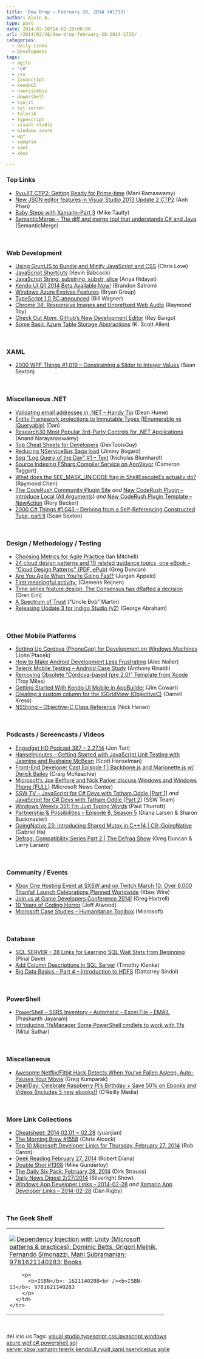 ```yaml
---
title: 'Dew Drop – February 28, 2014 (#1733)'
author: Alvin A.
type: post
date: 2014-02-28T14:02:20+00:00
url: /2014/02/28/dew-drop-february-28-2014-1733/
categories:
  - Daily Links
  - Development
tags:
  - agile
  - 'c#'
  - css
  - javascript
  - kendoUI
  - nservicebus
  - powershell
  - ryujit
  - sql server
  - telerik
  - typescript
  - visual studio
  - windows azure
  - wpf
  - xamarin
  - xaml
  - xbox

---
```

### <a name="top"></a>Top Links

  * <a href="http://blogs.msdn.com/b/dotnet/archive/2014/02/27/ryujit-ctp2-getting-ready-for-prime-time.aspx" target="_blank">RyuJIT CTP2: Getting Ready for Prime-time</a> (Mani Ramaswamy)
  * <a href="http://blogs.msdn.com/b/webdev/archive/2014/02/28/new-json-editor-features-in-visual-studio-2013-update-2-ctp2.aspx" target="_blank">New JSON editor features in Visual Studio 2013 Update 2 CTP2</a> (Anh Phan)
  * <a href="http://feedproxy.google.com/~r/mtaulty/~3/YSl3YwpHFSM/baby-steps-with-xamarin-part-3.aspx" target="_blank">Baby Steps with Xamarin–Part 3</a> (Mike Taulty)
  * <a href="https://www.semanticmerge.com/" target="_blank">SemanticMerge &#8211; The diff and merge tool that understands C# and Java</a> (SemanticMerge)

&nbsp;

### <a name="web"></a>Web Development

  * <a href="http://www.love2dev.com/#!article/Using-GruntJS-to-Bundle-and-Minify-JavaScript-and-CSS" target="_blank">Using GruntJS to Bundle and Minify JavaScript and CSS</a> (Chris Love)
  * <a href="http://blog.falafel.com/Blogs/kevinbabcock/kevin-babcock/2014/02/27/javascript-shortcuts" target="_blank">JavaScript Shortcuts</a> (Kevin Babcock)
  * <a href="http://ariya.ofilabs.com/2014/02/javascript-string-substring-substr-slice.html" target="_blank">JavaScript String: substring, substr, slice</a> (Ariya Hidayat)
  * <a href="http://feedproxy.google.com/~r/Telerik/~3/NYZUE757vvc/kendo-ui-q1-2014-beta-available-now" target="_blank">Kendo UI Q1 2014 Beta Available Now!</a> (Brandon Satrom)
  * <a href="http://blogs.msdn.com/b/bryang/archive/2014/02/27/windows-azure-evolves-features.aspx" target="_blank">Windows Azure Evolves Features</a> (Bryan Group)
  * <a href="http://feedproxy.google.com/~r/billwagner/~3/zVWYeQqR6pM/typescript-1.0-rc-announced" target="_blank">TypeScript 1.0 RC announced</a> (Bill Wagner)
  * <a href="http://blog.chromium.org/2014/02/chrome-34-responsive-images-and_9316.html" target="_blank">Chrome 34: Responsive Images and Unprefixed Web Audio</a> (Raymond Toy)
  * <a href="http://feedproxy.google.com/~r/nettuts/~3/JDfb6pHQncc/check-out-atom-githubs-new-development-editor--net-37030" target="_blank">Check Out Atom, Github&#8217;s New Development Editor</a> (Rey Bango)
  * <a href="http://odetocode.com/blogs/scott/archive/2014/02/27/some-basic-azure-table-storage-abstractions.aspx" target="_blank">Some Basic Azure Table Storage Abstractions</a> (K. Scott Allen)

&nbsp;

### <a name="silverlight"></a>XAML

  * <a href="http://wpf.2000things.com/2014/02/28/1019-constraining-a-slider-to-integer-values/" target="_blank">2000 WPF Things #1,019 – Constraining a Slider to Integer Values</a> (Sean Sexton)

&nbsp;

### <a name="dotnet"></a>Miscellaneous .NET

  * <a href="http://feedproxy.google.com/~r/DeanHumesBlog/~3/kDa0r5W1Dnc/5103" target="_blank">Validating email addresses in .NET &#8211; Handy Tip</a> (Dean Hume)
  * <a href="http://www.productiverage.com/entity-framework-projections-to-immutable-types-ienumerable-vs-iqueryable" target="_blank">Entity Framework projections to Immutable Types (IEnumerable vs IQueryable)</a> (Dan)
  * <a href="http://www.infoq.com/research/dotnet-web-components?utm_campaign=infoq_content&utm_source=infoq&utm_medium=feed&utm_term=global" target="_blank">Research30 Most Popular 3rd-Party Controls for .NET Applications</a> (Anand Narayanaswamy)
  * <a href="http://www.infragistics.com/community/blogs/marketing/archive/2014/02/27/top-cheat-sheets-for-developers.aspx" target="_blank">Top Cheat Sheets for Developers</a> (DevToolsGuy)
  * <a href="http://feedproxy.google.com/~r/LosTechies/~3/8rDkKxWy4Mc/" target="_blank">Reducing NServiceBus Saga load</a> (Jimmy Bogard)
  * <a href="http://nblumhardt.com/2014/02/seq-log-query-of-the-day-1-text/" target="_blank">Seq “Log Query of the Day” #1 – Text</a> (Nicholas Blumhardt)
  * <a href="http://blog.ctaggart.com/2014/02/source-indexing-fsharpcompilerservice.html" target="_blank">Source Indexing FSharp.Compiler.Service on AppVeyor</a> (Cameron Taggart)
  * <a href="http://blogs.msdn.com/b/oldnewthing/archive/2014/02/27/10503519.aspx" target="_blank">What does the SEE_MASK_UNICODE flag in ShellExecuteEx actually do?</a> (Raymond Chen)
  * <a href="https://community.devexpress.com:443/blogs/rorybecker/archive/2014/02/27/the-coderush-community-plugin-site.aspx" target="_blank">The CodeRush Community Plugin Site</a> _and_ <a href="https://community.devexpress.com:443/blogs/rorybecker/archive/2014/02/27/new-coderush-plugin-introduce-local-all-arguments.aspx" target="_blank">New CodeRush Plugin – Introduce Local (All Arguments)</a> _and_ <a href="https://community.devexpress.com:443/blogs/rorybecker/archive/2014/02/27/new-coderush-plugin-template-newaction.aspx" target="_blank">New CodeRush Plugin Template – NewAction</a> (Rory Becker)
  * <a href="http://csharp.2000things.com/2014/02/28/1043-deriving-from-a-self-referencing-constructed-type-part-ii/" target="_blank">2000 C# Things #1,043 – Deriving from a Self-Referencing Constructed Type, part II</a> (Sean Sexton)

&nbsp;

### <a name="design"></a>Design / Methodology / Testing

  * <a href="http://feeds.dzone.com/~r/zones/agile/~3/ulTKUCKh9Mc/choosing-metrics-agile" target="_blank">Choosing Metrics for Agile Practice</a> (Ian Mitchell)
  * <a href="http://coolthingoftheday.blogspot.com/2014/02/24-cloud-design-patterns-and-10-related.html" target="_blank">24 cloud design patterns and 10 related guidance topics, one eBook &#8211; &#8220;Cloud Design Patterns&#8221; (PDF, ePub)</a> (Greg Duncan)
  * <a href="http://feedproxy.google.com/~r/noop/~3/6mttw42xpnI/are-you-agile-when-youre-going-fast.html" target="_blank">Are You Agile When You’re Going Fast?</a> (Jurgen Appelo)
  * <a href="http://feedproxy.google.com/~r/clemensreijnen/qzrF/~3/WJHOi8789dg/post.aspx" target="_blank">First meaningful activity.</a> (Clemens Reijnen)
  * <a href="http://feedproxy.google.com/~r/AyendeRahien/~3/L9sPFICLb8Q/time-series-feature-design-the-consensus-has-drafted-a-decision" target="_blank">Time series feature design: The Consensus has dRafted a decision</a> (Oren Eini)
  * <a href="http://8thlight.github.com/uncle-bob/2014/02/27/TheTrustSpectrum.html" target="_blank">A Spectrum of Trust</a> (&#8220;Uncle Bob&#8221; Martin)
  * <a href="http://www.infragistics.com/community/blogs/indigo-studio/archive/2014/02/27/releasing-update-3-for-indigo-studio-v2.aspx" target="_blank">Releasing Update 3 for Indigo Studio (v2)</a> (George Abraham)

&nbsp;

### <a name="mobile"></a>Other Mobile Platforms

  * <a href="http://www.jptacek.com/2014/02/PhoneGap-Cordova-Setup-Windows/" target="_blank">Setting Up Cordova (PhoneGap) for Development on Windows Machines</a> (John Ptacek)
  * <a href="http://feeds.dzone.com/~r/zones/architects/~3/5TNooc9f5LM/how-make-android-development" target="_blank">How to Make Android Development Less Frustrating</a> (Alec Noller)
  * <a href="http://feedproxy.google.com/~r/Telerik/~3/0AGbMoVZ4Kw/telerik-mobile-testing-android-case-study" target="_blank">Telerik Mobile Testing – Android Case Study</a> (Anthony Rinaldi)
  * <a href="http://java.dzone.com/articles/removing-obsolete-cordova" target="_blank">Removing Obsolete &#8220;Cordova-based (pre 2.0)&#8221; Template from Xcode</a> (Troy Miles)
  * <a href="http://feedproxy.google.com/~r/Telerik/~3/v1ud-ASxbLw/getting-started-with-kendo-ui-mobile-in-appbuilder" target="_blank">Getting Started With Kendo UI Mobile in AppBuilder</a> (Jim Cowart)
  * <a href="http://www.infragistics.com/community/blogs/baldnbearded/archive/2014/02/27/creating-a-custom-column-for-the-iggridview-objectivec.aspx" target="_blank">Creating a custom column for the IGGridView (ObjectiveC)</a> (Darrell Kress)
  * <a href="http://feedproxy.google.com/~r/iosdevblog/~3/tL01GxHqhC8/" target="_blank">NSString – Objective-C Class Reference</a> (Nick Hanan)

&nbsp;

### <a name="podcasts"></a>Podcasts / Screencasts / Videos

  * <a href="http://www.engadget.com/2014/02/27/engadget-hd-podcast-387/?ncid=rss_truncated" target="_blank">Engadget HD Podcast 387 &#8211; 2.27.14</a> (Jon Turi)
  * <a href="http://feedproxy.google.com/~r/HanselminutesWMA/~3/KPfbEXyX1ho/default.aspx" target="_blank">Hanselminutes &#8211; Getting Started with JavaScript Unit Testing with Jasmine and Rushaine McBean</a> (Scott Hanselman)
  * <a href="http://www.funnyant.com/backbone-and-marionette-derick-bailey/" target="_blank">Front-End Developer Cast Episode 1 | Backbone.js and Marionette.js w/ Derick Bailey</a> (Craig McKeachie)
  * <a href="http://channel9.msdn.com/Blogs/NewsCenter/Microsoft-s-Joe-Belfiore-and-Nick-Parker-discuss-Windows-and-Windows-Phone-FULL-" target="_blank">Microsoft’s Joe Belfiore and Nick Parker discuss Windows and Windows Phone (FULL)</a> (Microsoft News Center)
  * <a href="http://tv.ssw.com/5132/javascript-c-devs-tatham-oddie-part-1" target="_blank">SSW TV &#8211; JavaScript for C# Devs with Tatham Oddie [Part 1]</a> _and_ <a href="http://tv.ssw.com/5134/javascript-c-devs-tatham-oddie-part-2" target="_blank">JavaScript for C# Devs with Tatham Oddie [Part 2]</a> (SSW Team)
  * <a href="http://winsupersite.com/podcasts/windows-weekly-351-im-just-typing-words" target="_blank">Windows Weekly 351: I&#8217;m Just Typing Words</a> (Paul Thurrott)
  * <a href="http://www.futureworksconsulting.com/blog/2014/02/28/partnership-possibilities-episode-8-season-5/" target="_blank">Partnership & Possibilities – Episode 8, Season 5</a> (Diana Larsen & Sharon Buckmaster)
  * <a href="http://channel9.msdn.com/Shows/C9-GoingNative/GoingNative-23-Introducing-Shared-Mutex-in-C-14" target="_blank">GoingNative 23: Introducing Shared Mutex in C++14 | C9::GoingNative</a> (Gabriel Ha)
  * <a href="http://channel9.msdn.com/Shows/The-Defrag-Show/20140226Defrag" target="_blank">Defrag: Compatibility Series Part 2 | The Defrag Show</a> (Greg Duncan & Larry Larsen)

&nbsp;

### <a name="events"></a>Community / Events

  * <a href="http://news.xbox.com/2014/02/games-titanfall-sxsw-and-twitch-celebration" target="_blank">Xbox One Hosting Event at SXSW and on Twitch March 10; Over 6,000 Titanfall Launch Celebrations Planned Worldwide</a> (Xbox Wire)
  * <a href="http://feedproxy.google.com/~r/blogspot/hsDu/~3/IxPhqwCQX9w/join-us-at-game-developers-conference.html" target="_blank">Join us at Game Developers Conference 2014!</a> (Greg Hartrell)
  * <a href="http://blog.codinghorror.com/10-years-of-coding-horror/" target="_blank">10 Years of Coding Horror</a> (Jeff Atwood)
  * <a href="http://www.microsoft.com/casestudies/Microsoft-Visual-Studio-Online/Humanitarian-Toolbox/Visual-Studio-Online-Used-to-Energize-and-Optimize-Crowdsourced-Development/710000004013?fb_action_ids=10203399225445630&fb_action_types=og.likes&fb_source=other_multiline&action_object_map=%5B689399417777219%5D&action_type_map=%5B%22og.likes%22%5D&action_ref_map=%5B%5D" target="_blank">Microsoft Case Studies &#8211; Humanitarian Toolbox</a> (Microsoft)

&nbsp;

### <a name="sql"></a>Database

  * <a href="http://blog.sqlauthority.com/2014/02/28/sql-server-28-links-for-learning-sql-wait-stats-from-beginning/" target="_blank">SQL SERVER – 28 Links for Learning SQL Wait Stats from Beginning</a> (Pinal Dave)
  * <a href="http://feedproxy.google.com/~r/geekswithblogs/~3/gT1BkRc94OM/add-column-descriptions-in-sql-server.aspx" target="_blank">Add Column Descriptions in SQL Server</a> (Timothy Klenke)
  * <a href="http://feedproxy.google.com/~r/MSSQLTips-LatestSqlServerTips/~3/sxebiOI_9Bk/tip.asp" target="_blank">Big Data Basics &#8211; Part 4 &#8211; Introduction to HDFS</a> (Dattatrey Sindol)

&nbsp;

### <a name="ps"></a>PowerShell

  * <a href="http://www.sqlservercentral.com/blogs/powersql-by-prashanth-jayaram/2014/02/27/powershell-ssrs-inventory-automatic-excel-file-email/" target="_blank">PowerShell – SSRS Inventory – Automatic – Excel File – EMAIL</a> (Prashanth Jayaram)
  * <a href="http://mscodingblog.blogspot.com/2014/02/introducing-tfsmanager-some-powershell.html" target="_blank">Introducing TfsManager Some PowerShell cmdlets to work with Tfs</a> (Mitul Suthar)

&nbsp;

### <a name="misc"></a>Miscellaneous

  * <a href="http://feedproxy.google.com/~r/Techcrunch/~3/x-IookS2pZw/" target="_blank">Awesome Netflix/Fitbit Hack Detects When You’ve Fallen Asleep, Auto-Pauses Your Movie</a> (Greg Kumparak)
  * <a href="http://feedproxy.google.com/~r/oreilly/news/~3/vgc3XXLavrc/raspberry-pi.do" target="_blank">Deal/Day: Celebrate Raspberry Pi&#8217;s Birthday + Save 50% on Ebooks and Videos (Includes 5 *new* ebooks!)</a> (O&#8217;Reilly Media)

&nbsp;

### <a name="links"></a>More Link Collections

  * <a href="http://weblogs.asp.net/yuanjian/archive/2014/02/28/cheatsheet-2014-02-01-02-28.aspx" target="_blank">Cheatsheet: 2014 02.01 ~ 02.28</a> (yuanjian)
  * <a href="http://feedproxy.google.com/~r/ReflectivePerspective/~3/eNh1WYAahqM/" target="_blank">The Morning Brew #1558</a> (Chris Alcock)
  * <a href="http://blogs.msdn.com/b/robcaron/archive/2014/02/27/top-10-microsoft-developer-links-for-thursday-february-27-2014.aspx" target="_blank">Top 10 Microsoft Developer Links for Thursday, February 27, 2014</a> (Rob Caron)
  * <a href="http://feeds.regulargeek.com/~r/RegularGeek/~3/42WX00x9bGg/" target="_blank">Geek Reading February 27, 2014</a> (Robert Diana)
  * <a href="http://afreshcup.com/home/2014/2/28/double-shot-1308.html" target="_blank">Double Shot #1308</a> (Mike Gunderloy)
  * <a href="http://feeds.feedblitz.com/~/57835622/0/dirkstrauss~The-Daily-Six-Pack-February" target="_blank">The Daily Six Pack: February 28, 2014</a> (Dirk Strauss)
  * <a href="http://feedproxy.google.com/~r/silverlightshow/~3/vNaN9ccmFLE/Daily-News-Digest-2-27-2014.aspx" target="_blank">Daily News Digest 2/27/2014</a> (Silverlight Show)
  * <a href="http://windowsappdev.com/2014/02/windows-app-developer-links-2014-02-28/" target="_blank">Windows App Developer Links &#8211; 2014-02-28</a> _and_ <a href="http://xamarinappdev.com/2014/02/xamarin-app-developer-links-2014-02-28/" target="_blank">Xamarin App Developer Links &#8211; 2014-02-28</a> (Dan Rigby)

&nbsp;

### <a name="shelf"></a>The Geek Shelf

<div id="scid:7dc1bd33-94bd-46fd-a20b-0131235bcd47:4135f828-40de-4930-b2f8-f8f0af33a125" class="wlWriterEditableSmartContent" style="float: none; padding-bottom: 0px; padding-top: 0px; padding-left: 0px; margin: 0px; display: inline; padding-right: 0px">
  <table cellspacing="0" cellpadding="2" width="400" border="0" unselectable="on">
    <tr>
      <td valign="top" width="400">
        <p>
          <a title="Dependency Injection with Unity (Microsoft patterns & practices): Dominic Betts, Grigori Melnik, Fernando Simonazzi, Mani Subramanian: 9781621140283: Books" href="http://www.amazon.com/exec/obidos/ASIN/1621140288/alvinashcraft-20"><img data-recalc-dims="1" decoding="async" src="https://i0.wp.com/images.amazon.com/images/P/1621140288.01.MZZZZZZZ.jpg?w=660" border="0" align="left" style="float:left" />Dependency Injection with Unity (Microsoft patterns & practices): Dominic Betts, Grigori Melnik, Fernando Simonazzi, Mani Subramanian: 9781621140283: Books</a>
        </p>
        
        <p>
          <b>ISBN</b>: 1621140288<br /><b>ISBN-13</b>: 9781621140283
        </p>
      </td>
    </tr>
  </table>
</div>

&nbsp;

<div id="scid:0767317B-992E-4b12-91E0-4F059A8CECA8:70a0fbbb-6c05-41fa-9256-5e623985156d" class="wlWriterEditableSmartContent" style="float: none; padding-bottom: 0px; padding-top: 0px; padding-left: 0px; margin: 0px; display: inline; padding-right: 0px">
  del.icio.us Tags: <a href="http://del.icio.us/popular/visual+studio" rel="tag">visual studio</a>,<a href="http://del.icio.us/popular/typescript" rel="tag">typescript</a>,<a href="http://del.icio.us/popular/css" rel="tag">css</a>,<a href="http://del.icio.us/popular/javascript" rel="tag">javascript</a>,<a href="http://del.icio.us/popular/windows+azure" rel="tag">windows azure</a>,<a href="http://del.icio.us/popular/wpf" rel="tag">wpf</a>,<a href="http://del.icio.us/popular/c%23" rel="tag">c#</a>,<a href="http://del.icio.us/popular/powershell" rel="tag">powershell</a>,<a href="http://del.icio.us/popular/sql+server" rel="tag">sql server</a>,<a href="http://del.icio.us/popular/xbox" rel="tag">xbox</a>,<a href="http://del.icio.us/popular/xamarin" rel="tag">xamarin</a>,<a href="http://del.icio.us/popular/telerik" rel="tag">telerik</a>,<a href="http://del.icio.us/popular/kendoUI" rel="tag">kendoUI</a>,<a href="http://del.icio.us/popular/ryujit" rel="tag">ryujit</a>,<a href="http://del.icio.us/popular/xaml" rel="tag">xaml</a>,<a href="http://del.icio.us/popular/nservicebus" rel="tag">nservicebus</a>,<a href="http://del.icio.us/popular/agile" rel="tag">agile</a>
</div>